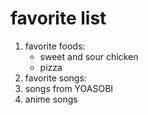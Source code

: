 <h1>favorite list</h1>
<ol>
  <li>favorite foods:<ul>
    <li>sweet and sour chicken</li>
    <li>pizza</li>
  </ul></li>
  <li>favorite songs:
    <li>songs from YOASOBI</li>
    <li>anime songs</li>
  </ul></li>
</ol>